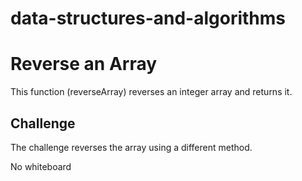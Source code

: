 # data-structures-and-algorithms

# Reverse an Array

This function (reverseArray) reverses an integer array and returns it. 

## Challenge

The challenge reverses the array using a different method.

No whiteboard
